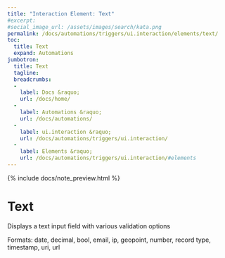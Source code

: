 ```yaml
---
title: "Interaction Element: Text"
#excerpt: 
#social_image_url: /assets/images/search/kata.png
permalink: /docs/automations/triggers/ui.interaction/elements/text/
toc:
  title: Text
  expand: Automations
jumbotron:
  title: Text
  tagline: 
  breadcrumbs:
  -
    label: Docs &raquo;
    url: /docs/home/
  -
    label: Automations &raquo;
    url: /docs/automations/
  -
    label: ui.interaction &raquo;
    url: /docs/automations/triggers/ui.interaction/
  -
    label: Elements &raquo;
    url: /docs/automations/triggers/ui.interaction/#elements
---
```


{% include docs/note_preview.html %}

# Text

Displays a text input field with various validation options

Formats: date, decimal, bool, email, ip, geopoint, number, record type, timestamp, uri, url
